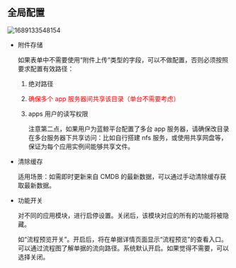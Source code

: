 ## 全局配置

![1689133548154](image/global-settings/1689133548154.png)

- 附件存储

  如果表单中不需要使用“附件上传“类型的字段，可以不做配置，否则必须按照要求配置有效路径：

  1. 绝对路径

  2. <font color=red>确保多个 app 服务器间共享该目录（单台不需要考虑）</font>

  3. apps 用户的读写权限

     注意第二点，如果用户为蓝鲸平台配置了多台 app 服务器，请确保改目录在多台服务器下共享访问：比如自行搭建 nfs 服务，或使用共享网盘等，保证为每个应用实例间能够共享文件。

- 清除缓存

  适用场景：如需即时更新来自 CMDB 的最新数据，可以通过手动清除缓存获取最新数据。

- 功能开关

  对不同的应用模块，进行启停设置。关闭后，该模块对应的所有的功能将被隐藏。

  如“流程预览开关”。开启后，将在单据详情页面显示“流程预览”的查看入口。可以通过流程图了解单据的流向路径。系统默认开启。如果觉得不需要，可以选择关闭。
